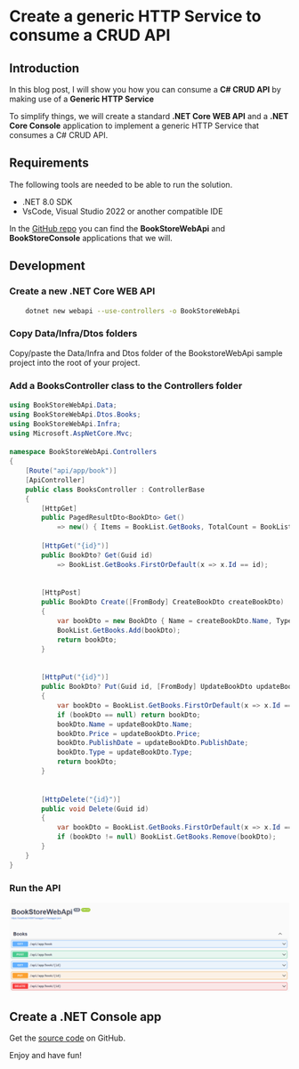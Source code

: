 # Create a generic HTTP Service to consume a CRUD API

## Introduction

In this blog post, I will show you how you can consume a **C# CRUD API** by making use of a **Generic HTTP Service**

To simplify things, we will create a standard **.NET Core WEB API** and a **.NET Core Console** application to implement a generic HTTP Service that consumes a C# CRUD API.

## Requirements

The following tools are needed to be able to run the solution.

- .NET 8.0 SDK
- VsCode, Visual Studio 2022 or another compatible IDE

In the [GitHub repo](https://github.com/bartvanhoey/AbpOpenIddictRepo) you can find the **BookStoreWebApi** and **BookStoreConsole** applications that we will.

## Development

### Create a new .NET Core WEB API

```bash
    dotnet new webapi --use-controllers -o BookStoreWebApi
```

### Copy Data/Infra/Dtos folders

Copy/paste the Data/Infra and Dtos folder of the BookstoreWebApi sample project into the root of your project.

### Add a BooksController class to the Controllers folder

```csharp
using BookStoreWebApi.Data;
using BookStoreWebApi.Dtos.Books;
using BookStoreWebApi.Infra;
using Microsoft.AspNetCore.Mvc;

namespace BookStoreWebApi.Controllers
{
    [Route("api/app/book")]
    [ApiController]
    public class BooksController : ControllerBase
    {
        [HttpGet]
        public PagedResultDto<BookDto> Get() 
            => new() { Items = BookList.GetBooks, TotalCount = BookList.GetBooks.Count };

        [HttpGet("{id}")]
        public BookDto? Get(Guid id) 
            => BookList.GetBooks.FirstOrDefault(x => x.Id == id);

        
        [HttpPost]
        public BookDto Create([FromBody] CreateBookDto createBookDto)
        {
            var bookDto = new BookDto { Name = createBookDto.Name, Type = createBookDto.Type, Price = createBookDto.Price, PublishDate = createBookDto.PublishDate, Id = createBookDto.Id};
            BookList.GetBooks.Add(bookDto);
            return bookDto;
        }

        
        [HttpPut("{id}")]
        public BookDto? Put(Guid id, [FromBody] UpdateBookDto updateBookDto)
        {
            var bookDto = BookList.GetBooks.FirstOrDefault(x => x.Id == id);
            if (bookDto == null) return bookDto;
            bookDto.Name = updateBookDto.Name;
            bookDto.Price = updateBookDto.Price;
            bookDto.PublishDate = updateBookDto.PublishDate;
            bookDto.Type = updateBookDto.Type;
            return bookDto;
        }

        
        [HttpDelete("{id}")]
        public void Delete(Guid id)
        {
            var bookDto = BookList.GetBooks.FirstOrDefault(x => x.Id == id);
            if (bookDto != null) BookList.GetBooks.Remove(bookDto);
        }
    }
}

```

### Run the API

 ![Swagger Api Endpoints BooksController](../images/swagger_bookscontroller.png )

## Create a .NET Console app




Get the [source code](https://github.com/bartvanhoey/AbpOpenIddictRepo) on GitHub.

Enjoy and have fun!
